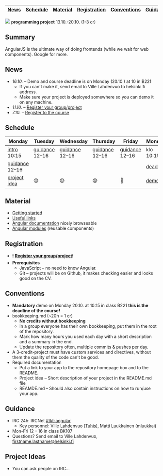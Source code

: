 | [News](#news) | [Schedule](#schedule) | [Material](#material) | [Registration](#registration) | [Conventions](#conventions) | [Guidance](#guidance) |
| ------------- | --------------------- | --------------------- | ----------------------------- | --------------------------- | --------------------- |

![](http://angularjs.org/img/AngularJS-large.png) **programming project** 13.10.-20.10. (1-3 cr)


## Summary

AngularJS is the ultimate way of doing frontends (while we wait for web components). Google for more.

## News
  * *16.10.* &ndash; Demo and course deadline is on Monday (20.10.) at 10 in B221
    * If you can't make it, send email to Ville Lahdenvuo to helsinki.fi address.
    * Make sure your project is deployed somewhere so you can demo it on any machine.
  * *11.10.* &ndash; [Register your group/project](https://github.com/tuhoojabotti/AngularJS-ohjelmointiprojekti-k2014/wiki/Ryhm%C3%A4t)
  * *7.10.* &ndash; [Register to the course ](https://ilmo.cs.helsinki.fi/ilmo/Yk?kk=582381&lk=S&lv=2014&tp=K&knro=1&kieli=E&toiminta=Luentokurssit)

## Schedule
| Monday           | Tuesday        | Wednesday      | Thursday       | Friday         | Monday     |
| ---------------- | -------------- | -------------- | -------------- | -------------- | ---------- |
| [intro] 10:15    | [guidance] 12–16 | [guidance] 12–16 | [guidance] 12–16 | [guidance] 12–16 | klo 10:15  |
| [guidance] 12–16 |                |                |                |                | [deadline] |
| [project idea]   | :sweat:        | :sweat:        | :cold_sweat:   | :beer:         | [demo]     |

[guidance]: #guidance
[intro]: #guidance
[project idea]: #conventions
[demo]: #conventions
[deadline]: #conventions

## Material
  * [Getting started](material/starting.md)
  * [Useful links](material/links.md)
  * [Angular documentation](http://devdocs.io/angular/) nicely browseable
  * [Angular modules](http://ngmodules.org/) (reusable components)

## Registration
  * :exclamation: **[Register your group/project](https://github.com/tuhoojabotti/AngularJS-ohjelmointiprojekti-k2014/wiki/Ryhm%C3%A4t)**:exclamation:
  * **Prerequisites**
    * JavaScript – no need to know Angular.
    * Git – projects will be on Github, it makes checking easier and looks good on the CV.

## Conventions
 * **Mandatory** demo on Monday 20.10. at 10:15 in class B221 **this is the deadline of the course!**
 * bookkeeping.md (~20h = 1 cr)
   * **No credits without bookkeeping**
   * In a group everyone has their own bookkeeping, put them in the root of the repository.
   * Mark how many hours  you used each day with a short description and a summary in the end.
   * Update the repository often, multiple commits & pushes per day.
 * A 3-credit-project must have custom services and directives, without them the quality of the code can't be good. 
 * Required documentation
   * Put a link to your app to the repository homepage box and to the README.
   * Project idea – Short description of your project in the README.md file
   * REAMDE.md – Should also contain instructions on how to run/use your app.

## Guidance
 * IRC 24h: IRCNet [#tkt-angular](https://kiwiirc.com/client/ircnet.eversible.com/#tkt-angular)
   * Key personnel: Ville Lahdenvuo ([Tuhis](http://tuhoojabotti.com/)), Matti Luukkainen (mluukkai)
 * Mon-Fri 12 – 16 in class BK107
 * Questions? Send email to Ville Lahdenvuo, firstname.lastname@helsinki.fi

## Project Ideas
 * You can ask people on IRC...
